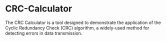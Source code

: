 # CRC-Calculator
The CRC Calculator is a tool designed to demonstrate the application of the Cyclic Redundancy Check (CRC) algorithm, a widely-used method for detecting errors in data transmission.
